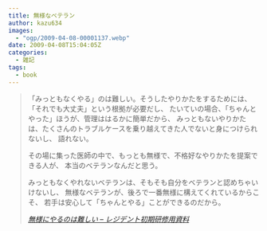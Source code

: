 ```yaml
---
title: 無様なベテラン
author: kazu634
images:
  - "ogp/2009-04-08-00001137.webp"
date: 2009-04-08T15:04:05Z
categories:
  - 雑記
tags:
  - book
---
```

<div class="section">
<blockquote title="無様にやるのは難しい - レジデント初期研修用資料" cite="http://medt00lz.s59.xrea.com/wp/archives/302">
<p>
      「みっともなくやる」のは難しい。そうしたやりかたをするためには、「それでも大丈夫」という根拠が必要だし、 たいていの場合、「ちゃんとやった」ほうが、管理ははるかに簡単だから、 みっともないやりかたは、たくさんのトラブルケースを乗り越えてきた人でないと身につけられないし、 語れない。
</p>

<p>
      その場に集った医師の中で、もっとも無様で、不格好なやりかたを提案できる人が、 本当のベテランなんだと思う。
</p>

<p>
      みっともなくやれないベテランは、そもそも自分をベテランと認めちゃいけないし、 無様なベテランが、後ろで一番無様に構えてくれているからこそ、 若手は安心して「ちゃんとやる」ことができるのだから。
</p>

<p>
<cite><a href="http://medt00lz.s59.xrea.com/wp/archives/302" onclick="__gaTracker('send', 'event', 'outbound-article', 'http://medt00lz.s59.xrea.com/wp/archives/302', '無様にやるのは難しい &#8211; レジデント初期研修用資料');" target="_blank">無様にやるのは難しい &#8211; レジデント初期研修用資料</a></cite>
</p>
</blockquote>
</div>
